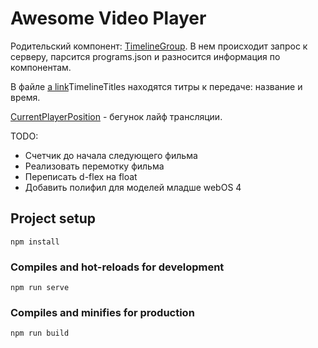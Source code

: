 # Awesome Video Player

Родительский компонент: <a href="scr/components/TimelineGroup.vue">TimelineGroup</a>.
В нем происходит запрос к серверу, парсится programs.json и разносится информация по компонентам.

В файле [a link](scr/components/TimelineTitles.vue)TimelineTitles находятся титры к передаче: название и время.

<a href="scr/components/CurrentPlayerPosition.vue">CurrentPlayerPosition</a> - бегунок лайф трансляции.

TODO:

<ul>
    <li>Счетчик до начала следующего фильма</li>
    <li>Реализовать перемотку фильма</li>
    <li>Переписать d-flex на float</li>
    <li>Добавить полифил для моделей младше webOS 4</li>

</ul>

## Project setup
```
npm install
```

### Compiles and hot-reloads for development
```
npm run serve
```

### Compiles and minifies for production
```
npm run build
```

